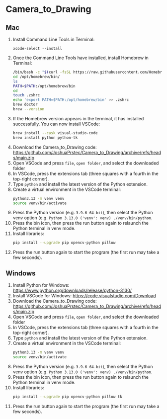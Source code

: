 # Camera_to_Drawing
## Mac
1. Install Command Line Tools in Terminal:
   ```
   xcode-select --install
   ```
2. Once the Command Line Tools have installed, install Homebrew in Terminal:
   ```bash
   /bin/bash -c "$(curl -fsSL https://raw.githubusercontent.com/Homebrew/install/HEAD/install.sh)"
   cd /opt/homebrew/bin/
   ls
   PATH=$PATH:/opt/homebrew/bin
   cd
   touch .zshrc
   echo 'export PATH=$PATH:/opt/homebrew/bin' >> .zshrc
   brew doctor
   brew --version
   ```
3. If the Homebrew version appears in the terminal, it has installed successfully. You can now install VSCode:
   ```bash
   brew install --cask visual-studio-code
   brew install python python-tk
   ```
4. Download the Camera_to_Drawing code: https://github.com/JoshuaPrstec/Camera_to_Drawing/archive/refs/heads/main.zip
5. Open VSCode and press `file`, `open folder`, and select the downloaded folder
6. In VSCode, press the extensions tab (three squares with a fourth in the top-right corner).
7. Type `python` and install the latest version of the Python extension.
8. Create a virtual environment in the VSCode terminal:
    ```bash
    python3.13 -m venv venv
    source venv/bin/activate
    ```
9. Press the Python version (e.g. `3.9.6 64-bit`), then select the Python venv option (e.g. `Python 3.13.0 ('venv': venv) ./venv/bin/python`.
10. Press the bin icon, then press the run button again to relaunch the Python terminal in venv mode.
11. Install libraries:
    ```bash
    pip install --upgrade pip opencv-python pillow
    ```
12. Press the run button again to start the program (the first run may take a few seconds).

## Windows
1. Install Python for Windows: https://www.python.org/downloads/release/python-3130/
2. Install VSCode for Windows: https://code.visualstudio.com/Download
3. Download the Camera_to_Drawing code: https://github.com/JoshuaPrstec/Camera_to_Drawing/archive/refs/heads/main.zip
4. Open VSCode and press `file`, `open folder`, and select the downloaded folder
5. In VSCode, press the extensions tab (three squares with a fourth in the top-right corner).
6. Type `python` and install the latest version of the Python extension.
7. Create a virtual environment in the VSCode terminal:
   ```bash
   python3.13 -m venv venv
   source venv/bin/activate
   ```
8. Press the Python version (e.g. `3.9.6 64-bit`), then select the Python venv option (e.g. `Python 3.13.0 ('venv': venv) ./venv/bin/python`.
9. Press the bin icon, then press the run button again to relaunch the Python terminal in venv mode.
10. Install libraries:
    ```bash
    pip install --upgrade pip opencv-python pillow tk
    ```
11. Press the run button again to start the program (the first run may take a few seconds).
